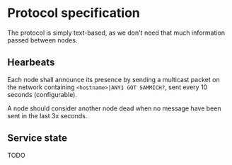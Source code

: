 # Protocol specification

The protocol is simply text-based, as we don't need that much 
information passed between nodes.

## Hearbeats

Each node shall announce its presence by sending a multicast packet 
on the network containing `<hostname>|ANY1 GOT SAMMICH?`, sent 
every 10 seconds (configurable).

A node should consider another node dead when no message have been sent
in the last 3x<interval> seconds.

## Service state

TODO
